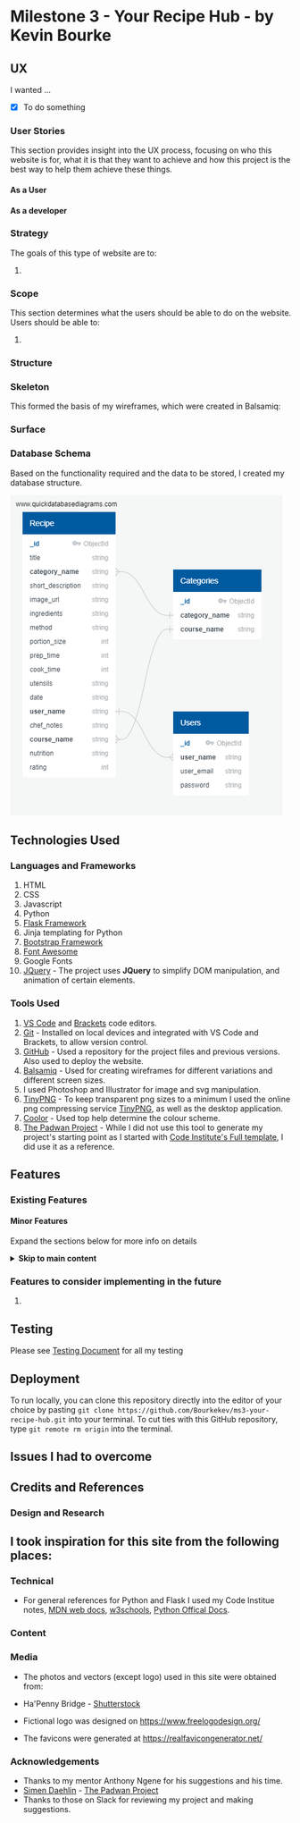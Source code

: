 # Milestone 3 - Your Recipe Hub - by Kevin Bourke


## UX

I wanted ...
 - [x] To do something

### User Stories

This section provides insight into the UX process, focusing on who this website is for, what it is that they want to achieve and how this project is the best way to help them achieve these things.  

#### As a User

 

#### As a developer




### Strategy

The goals of this type of website are to:

1. 

### Scope

This section determines what the users should be able to do on the website. Users should be able to:

1. 

### Structure



### Skeleton

This formed the basis of my wireframes, which were created in Balsamiq:


### Surface

### Database Schema

Based on the functionality required and the data to be stored, I created my database structure.

![Schema](static/design/recipe-app-DB-diagram.png)

## Technologies Used

### Languages and Frameworks
1. HTML
2. CSS
3. Javascript 
4. Python
5. [Flask Framework](https://palletsprojects.com/p/flask/)
6. Jinja templating for Python
4. [Bootstrap Framework](https://getbootstrap.com/)
5. [Font Awesome](https://fontawesome.com/)
6. Google Fonts
9. [JQuery](https://jquery.com) - The project uses **JQuery** to simplify DOM manipulation, and animation of certain elements.

### Tools Used
1. [VS Code](https://code.visualstudio.com/) and [Brackets](http://brackets.io/) code editors.
2. [Git](https://git-scm.com/) - Installed on local devices and integrated with VS Code and Brackets, to allow version control.
3. [GitHub](https://github.com/) - Used a repository for the project files and previous versions. Also used to deploy the website.
4. [Balsamiq](https://balsamiq.com/) - Used for creating wireframes for different variations and different screen sizes.
5. I used Photoshop and Illustrator for image and svg manipulation.
6. [TinyPNG](https://tinypng.com/) - To keep transparent png sizes to a minimum I used the online png compressing service [TinyPNG](https://tinypng.com/), as well as the desktop application.
7. [Coolor](https://coolors.co/) - Used top help determine the colour scheme.
8. [The Padwan Project](https://github.com/Eventyret/Padawan) - While I did not use this tool to generate my project's starting point as I started with [Code Institute's Full template](https://github.com/Code-Institute-Org/gitpod-full-template), I did use it as a reference.


## Features
 
### Existing Features



#### Minor Features
Expand the sections below for more info on details


<details>
  <summary><strong>Skip to main content</strong></summary>

 There is a 'Skip to main content' link just inside the body tag for accessibility for screenreaders. The main content is not usually the first thing on a web page. Keyboard and screen reader users generally must navigate a long list of navigation links, sub-lists of links, corporate icons, site searches, and other elements before ever arriving at the main content. This is then hidden from view with the bootstrap class 'sr-only', however when it receives focus from keyboard it becomes visible, by basically reversing the Bootstrap CSS properties on focus. This is based on accessibility recommendations from https://webaim.org/techniques/skipnav/. This can be checked by pressing tab when a pages loads.
 </details>



### Features to consider implementing in the future

1. 

## Testing

Please see [Testing Document](TESTING.md) for all my testing


## Deployment



To run locally, you can clone this repository directly into the editor of your choice by pasting `git clone https://github.com/Bourkekev/ms3-your-recipe-hub.git` into your terminal. To cut ties with this GitHub repository, type `git remote rm origin` into the terminal.



## Issues I had to overcome



## Credits and References

### Design and Research
 I took inspiration for this site from the following places:
 - 

### Technical
 - For general references for Python and Flask I used my Code Institue notes, [MDN web docs](https://developer.mozilla.org/en-US/), [w3schools](https://www.w3schools.com/js/default.asp), [Python Offical Docs](https://www.python.org/doc/).
 

### Content


 
### Media
- The photos and vectors (except logo) used in this site were obtained from:

 - Ha'Penny Bridge - [Shutterstock](https://www.shutterstock.com/g/madrugadaverde)
 - Fictional logo was designed on https://www.freelogodesign.org/

 - The favicons were generated at https://realfavicongenerator.net/



### Acknowledgements

 - Thanks to my mentor Anthony Ngene for his suggestions and his time.
 - [Simen Daehlin](https://github.com/Eventyret) - [The Padwan Project](https://github.com/Eventyret/Padawan)
 - Thanks to those on Slack for reviewing my project and making suggestions.